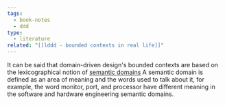 ```yaml
---
tags:
  - book-notes
  - ddd
type:
  - literature
related: "[[lddd - bounded contexts in real life]]"
---
```

It can be said that domain-driven design's bounded contexts are based on the lexicographical notion of [semantic domains](https://en.wikipedia.org/wiki/Semantic_domain#:~:text=In%20lexicography%20a%20semantic%20domain,%2C%20raindrop%2C%20puddle.%22.) A semantic domain is defined as an area of meaning and the words used to talk about it, for example, the word monitor, port, and processor have different meaning in the software and hardware engineering semantic domains.
